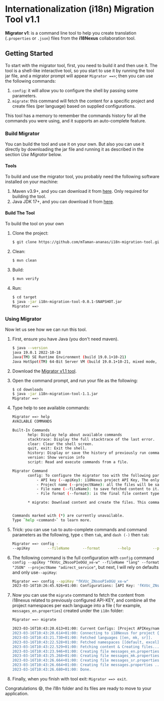 # Internationalization (**i18n**) Migration Tool v1.1

**Migrator v1**: is a command line tool to help you create translation (`.properties` or `.json`) files from the **i18Nexus** collaboration tool.

## Getting Started

To start with the migrator tool, first, you need to build it and then use it. The tool is a shell-like interactive tool, so you start to use it by running the tool jar file, and a migrator prompt will appear ```Migrator ==>```; then you can use the following commands:

1. `config`:  it will allow you to configure the shell by passing some parameters.
2. `migrate`: this command will fetch the content for a specific project and create files (per language) based on supplied configurations.

This tool has a memory to remember the commands history for all the commands you were using, and it supports an auto-complete feature.

### Build Migrator

You can build the tool and use it on your own. But also you can use it directly by downloading the jar file and running it as described in the section *Use Migrator* below.

#### Tools

To build and use the migrator tool, you probably need the following software installed on your machine:

1. Maven v3.9+, and you can download it from [here](https://maven.apache.org/download.cgi). Only required for building the tool.
2. Java JDK 17+, and you can download it from [here](https://www.oracle.com/java/technologies/javase/jdk17-archive-downloads.html).

#### Build The Tool

To build the tool on your own

1. Clone the project:

   ```bash
   $ git clone https://github.com/mTaman-ananas/i18n-migration-tool.git
   ```
2. Clean:

   ```bash
   $ mvn clean
   ```
3. Build:

   ```bash
   $ mvn verify
   ```
4. Run:

   ```bash
   $ cd target
   $ java -jar i18n-migration-tool-0.0.1-SNAPSHOT.jar
   Migrator ==>
   ```

### Using Migrator

Now let us see how we can run this tool.

1. First, ensure you have Java (you don't need maven).

   ```bash
   $ java --version
   java 19.0.1 2022-10-18
   Java(TM) SE Runtime Environment (build 19.0.1+10-21)
   Java HotSpot(TM) 64-Bit Server VM (build 19.0.1+10-21, mixed mode, sharing)
   ```
2. Download the [Migrator v1.1 tool](https://github.com/mTaman-ananas/i18n-migration-tool/releases/download/v1.1/i18n-migration-tool-1.1.jar).
3. Open the command prompt, and run your file as the following:

   ```bash
   $ cd downloads
   $ java -jar i18n-migration-tool-1.1.jar
   Migrator ==>
   ```
4. Type help to see available commands:

   ```bash
   Migrator ==> help
   AVAILABLE COMMANDS

   Built-In Commands
          help: Display help about available commands
          stacktrace: Display the full stacktrace of the last error.
          clear: Clear the shell screen.
          quit, exit: Exit the shell.
          history: Display or save the history of previously run commands
          version: Show version info
          script: Read and execute commands from a file.

   Migrator Command
          config: To configure the migrator too with the following parameters:
              - API key (--apiKey): i18Nexus project API Key, The only mandatory parameter.
              - Project name (--projectName): all the files will be saved inside this folder. The default value is "i18n".
              - File name (--fileName): to save fetched content to it. The default value is "messages".
              - File format (--format): is the final file content type and format [JSON, PROPERTIES]. The default is "properties"

          * migrate: Download content and create the files. This command is available once you configure the tool.


   Commands marked with (*) are currently unavailable.
   Type `help <command>` to learn more.
   ```
5. Trick: you can use `tab` to auto-complete commands and command parameters as the following, type `c` then `tab`, and `dash (-)` then `tab`:

   ```bash
   Migrator ==> config -
   --apiKey        --fileName      --format        --help          --projectName   -h
   ```
6. The following command is the full configuration with `config` command `config --apiKey "fKVUc_ZNsooPIeOGU_xe-w" --fileName "lang" --format "JSON" --projectName "adirect_service"`, but next, I will rely on defaults and only use`--apiKey`:

   ```bash
   Migrator ==> config --apiKey "fKVUc_ZNsooPIeOGU_xe-w"
   2023-03-16T10:26:45.926+01:00: Configurations: [API Key: 'fKVUc_ZNsooPIeOGU_xe-w', Project name: 'i18n', File name: 'messages', File format 'properties']
   ```
7. Now you can use the `migrate` command to fetch the content from i18nexus related to previously configured API-KEY, and combine all the project namespaces per each language into a file ( for example, `messages_en.properties`) created under the `i18n` folder:

   ```bash
   Migrator ==> migrate

   2023-03-16T10:43:20.613+01:00: Current Configs: [Project APIKey/name: 'fKVUc_ZNsooPIeOGU_xe-w'/'i18n', File name/format: messages'/'properties']
   2023-03-16T10:43:20.614+01:00: Connecting to i18Nexus for project {fKVUc_ZNsooPIeOGU_xe-w}...
   2023-03-16T10:43:21.730+01:00: Fetched languages [[en, mk, sr]].
   2023-03-16T10:43:22.528+01:00: Fetched namespaces [[default, excel]].
   2023-03-16T10:43:22.529+01:00: Fetching content & Creating files...
   2023-03-16T10:43:23.946+01:00: Creating file messages_en.properties ...
   2023-03-16T10:43:25.268+01:00: Creating file messages_mk.properties ...
   2023-03-16T10:43:26.664+01:00: Creating file messages_sr.properties ...
   2023-03-16T10:43:26.664+01:00: Creating file messages.properties ...
   2023-03-16T10:43:26.680+01:00: Done.
   ```
8. Finally, when you finish with tool exit: `Migrator ==> exit`.

Congratulations 😄, the i18n folder and its files are ready to move to your application.
